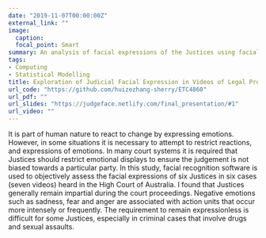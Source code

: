 ```yaml
---
date: "2019-11-07T00:00:00Z"
external_link: ""
image:
  caption: 
  focal_point: Smart
summary: An analysis of facial expressions of the Justices using facial recognition tools
tags:
- Computing
- Statistical Modelling
title: Exploration of Judicial Facial Expression in Videos of Legal Proceedings
url_code: "https://github.com/huizezhang-sherry/ETC4860"
url_pdf: ""
url_slides: "https://judgeface.netlify.com/final_presentation/#1"
url_video: ""
---
```



It is part of human nature to react to change by expressing emotions. However, in some situations it is necessary to attempt to restrict reactions, and expressions of emotions. In many court systems it is required that Justices should restrict emotional displays to ensure the judgement is not biased towards a particular party. In this study, facial recognition software is used to objectively assess the facial expressions of six Justices in six cases (seven videos) heard in the High Court of Australia. I found that Justices generally remain impartial during the court proceedings. Negative emotions such as sadness, fear and anger are associated with action units that occur more intensely or frequently. The requirement to remain expressionless is difficult for some Justices, especially in criminal cases that involve drugs and sexual assaults.
